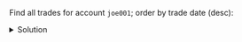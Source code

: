 Find all trades for account `joe001`; order by trade date (desc):

<details>
  <summary>Solution</summary>
```
SELECT account, 
       TODATE(DATEOF(trade_id)) AS date, 
       trade_id, type, symbol,
       shares, price, amount 
FROM trades_by_a_d
WHERE account = 'joe001';
```{{execute}}
</details>

